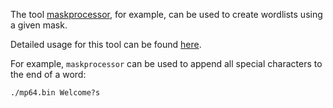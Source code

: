 
The tool [maskprocessor](https://github.com/hashcat/maskprocessor), for example, can be used to create wordlists using a given mask. 

Detailed usage for this tool can be found [here](https://hashcat.net/wiki/doku.php?id=maskprocessor).

For example, `maskprocessor` can be used to append all special characters to the end of a word:

```shell-session
./mp64.bin Welcome?s
```
